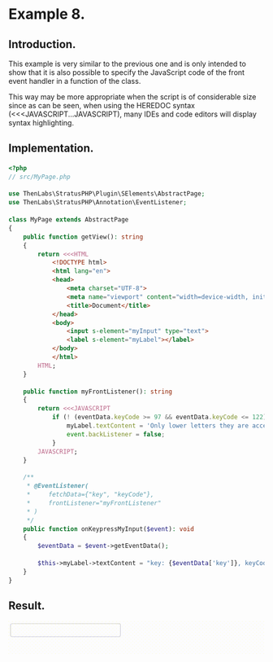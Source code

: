 
# Example 8.

## Introduction.

This example is very similar to the previous one and is only intended to show that it is also possible to specify the JavaScript code of the front event handler in a function of the class.

This way may be more appropriate when the script is of considerable size since as can be seen, when using the HEREDOC syntax (<<<JAVASCRIPT...JAVASCRIPT), many IDEs and code editors will display syntax highlighting.

## Implementation.

```php
<?php
// src/MyPage.php

use ThenLabs\StratusPHP\Plugin\SElements\AbstractPage;
use ThenLabs\StratusPHP\Annotation\EventListener;

class MyPage extends AbstractPage
{
    public function getView(): string
    {
        return <<<HTML
            <!DOCTYPE html>
            <html lang="en">
            <head>
                <meta charset="UTF-8">
                <meta name="viewport" content="width=device-width, initial-scale=1.0">
                <title>Document</title>
            </head>
            <body>
                <input s-element="myInput" type="text">
                <label s-element="myLabel"></label>
            </body>
            </html>
        HTML;
    }

    public function myFrontListener(): string
    {
        return <<<JAVASCRIPT
            if (! (eventData.keyCode >= 97 && eventData.keyCode <= 122)) {
                myLabel.textContent = 'Only lower letters they are accepted.';
                event.backListener = false;
            }
        JAVASCRIPT;
    }

    /**
     * @EventListener(
     *     fetchData={"key", "keyCode"},
     *     frontListener="myFrontListener"
     * )
     */
    public function onKeypressMyInput($event): void
    {
        $eventData = $event->getEventData();

        $this->myLabel->textContent = "key: {$eventData['key']}, keyCode: {$eventData['keyCode']}";
    }
}
```

## Result.

![](result.gif)